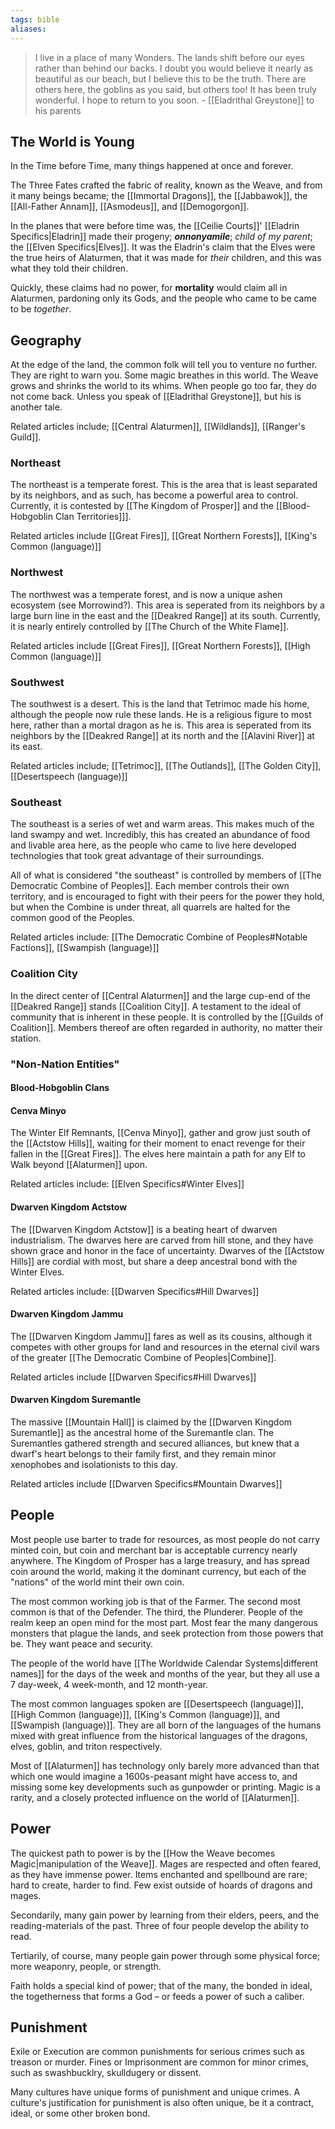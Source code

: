 ```yaml
---
tags: bible
aliases:
---
```


> I live in a place of many Wonders. The lands shift before our eyes rather than behind our backs. I doubt you would believe it nearly as beautiful as our beach, but I believe this to be the truth. There are others here, the goblins as you said, but others too! It has been truly wonderful. I hope to return to you soon.
> \- [[Eladrithal Greystone]] to his parents

## The World is Young
In the Time before Time, many things happened at once and forever.

The Three Fates crafted the fabric of reality, known as the Weave, and from it many beings became; the [[Immortal Dragons]], the [[Jabbawok]], the [[All-Father Annam]], [[Asmodeus]], and [[Demogorgon]].

In the planes that were before time was, the [[Ceilie Courts]]' [[Eladrin Specifics|Eladrin]] made their progeny; ***onnonyamile***; *child of my parent*; the [[Elven Specifics|Elves]]. It was the Eladrin's claim that the Elves were the true heirs of Alaturmen, that it was made for *their* children, and this was what they told their children.

Quickly, these claims had no power, for **mortality** would claim all in Alaturmen, pardoning only its Gods, and the people who came to be came to be *together*.

## Geography

At the edge of the land, the common folk will tell you to venture no further. They are right to warn you. Some magic breathes in this world. The Weave grows and shrinks the world to its whims. When people go too far, they do not come back. Unless you speak of [[Eladrithal Greystone]], but his is another tale. 

Related articles include; [[Central Alaturmen]], [[Wildlands]], [[Ranger's Guild]].

### Northeast
The northeast is a temperate forest. This is the area that is least separated by its neighbors, and as such, has become a powerful area to control. Currently, it is contested by [[The Kingdom of Prosper]] and the [[Blood-Hobgoblin Clan Territories]]].

Related articles include [[Great Fires]], [[Great Northern Forests]], [[King's Common (language)]]

### Northwest
The northwest was a temperate forest, and is now a unique ashen ecosystem (see Morrowind?). This area is seperated from its neighbors by a large burn line in the east and the [[Deakred Range]] at its south. Currently, it is nearly entirely controlled by [[The Church of the White Flame]].

Related articles include [[Great Fires]], [[Great Northern Forests]], [[High Common (language)]]

### Southwest
The southwest is a desert. This is the land that Tetrimoc made his home, although the people now rule these lands. He is a religious figure to most here, rather than a mortal dragon as he is. This area is seperated from its neighbors by the [[Deakred Range]] at its north and the [[Alavini River]] at its east.

Related articles include; [[Tetrimoc]], [[The Outlands]], [[The Golden City]], [[Desertspeech (language)]]

### Southeast
The southeast is a series of wet and warm areas. This makes much of the land swampy and wet. Incredibly, this has created an abundance of food and livable area here, as the people who came to live here developed technologies that took great advantage of their surroundings.

All of what is considered "the southeast" is controlled by members of [[The Democratic Combine of Peoples]]. Each member controls their own territory, and is encouraged to fight with their peers for the power they hold, but when the Combine is under threat, all quarrels are halted for the common good of the Peoples.

Related articles include: [[The Democratic Combine of Peoples#Notable Factions]], [[Swampish (language)]]

### Coalition City
In the direct center of [[Central Alaturmen]] and the large cup-end of the [[Deakred Range]] stands [[Coalition City]]. A testament to the ideal of community that is inherent in these people. It is controlled by the [[Guilds of Coalition]]. Members thereof are often regarded in authority, no matter their station.

### "Non-Nation Entities"
#### Blood-Hobgoblin Clans
#### Cenva Minyo
The Winter Elf Remnants, [[Cenva Minyo]], gather and grow just south of the [[Actstow Hills]], waiting for their moment to enact revenge for their fallen in the [[Great Fires]]. The elves here maintain a path for any Elf to Walk beyond [[Alaturmen]] upon.

Related articles include: [[Elven Specifics#Winter Elves]]

#### Dwarven Kingdom Actstow
The [[Dwarven Kingdom Actstow]] is a beating heart of dwarven industrialism. The dwarves here are carved from hill stone, and they have shown grace and honor in the face of uncertainty. Dwarves of the [[Actstow Hills]] are cordial with most, but share a deep ancestral bond with the Winter Elves.

Related articles include: [[Dwarven Specifics#Hill Dwarves]]

#### Dwarven Kingdom Jammu
The [[Dwarven Kingdom Jammu]] fares as well as its cousins, although it competes with other groups for land and resources in the eternal civil wars of the greater [[The Democratic Combine of Peoples|Combine]].

Related articles include [[Dwarven Specifics#Hill Dwarves]]

#### Dwarven Kingdom Suremantle
The massive [[Mountain Hall]] is claimed by the [[Dwarven Kingdom Suremantle]] as the ancestral home of the Suremantle clan. The Suremantles gathered strength and secured alliances, but knew that a dwarf's heart belongs to their family first, and they remain minor xenophobes and isolationists to this day.

Related articles include [[Dwarven Specifics#Mountain Dwarves]]

## People
Most people use barter to trade for resources, as most people do not carry minted coin, but coin and merchant bar is acceptable currency nearly anywhere. The Kingdom of Prosper has a large treasury, and has spread coin around the world, making it the dominant currency, but each of the "nations" of the world mint their own coin.

The most common working job is that of the Farmer. The second most common is that of the Defender. The third, the Plunderer. People of the realm keep an open mind for the most part. Most fear the many dangerous monsters that plague the lands, and seek protection from those powers that be. They want peace and security.

The people of the world have [[The Worldwide Calendar Systems|different names]] for the days of the week and months of the year, but they all use a 7 day-week, 4 week-month, and 12 month-year.

The most common languages spoken are [[Desertspeech (language)]], [[High Common (language)]], [[King's Common (language)]], and [[Swampish (language)]]. They are all born of the languages of the humans mixed with great influence from the historical languages of the dragons, elves, goblin, and triton respectively.

Most of [[Alaturmen]] has technology only barely more advanced than that which one would imagine a 1600s-peasant might have access to, and missing some key developments such as gunpowder or printing. Magic is a rarity, and a closely protected influence on the world of [[Alaturmen]].

## Power
The quickest path to power is by the [[How the Weave becomes Magic|manipulation of the Weave]]. Mages are respected and often feared, as they have immense power. Items enchanted and spellbound are rare; hard to create, harder to find. Few exist outside of hoards of dragons and mages.

Secondarily, many gain power by learning from their elders, peers, and the reading-materials of the past. Three of four people develop the ability to read.

Tertiarily, of course, many people gain power through some physical force; more weaponry, people, or strength.

Faith holds a special kind of power; that of the many, the bonded in ideal, the togetherness that forms a God – or feeds a power of such a caliber.

## Punishment
Exile or Execution are common punishments for serious crimes such as treason or murder. Fines or Imprisonment are common for minor crimes, such as swashbucklry, skulldugery or dissent.

Many cultures have unique forms of punishment and unique crimes. A culture's justification for punishment is also often unique, be it a contract, ideal, or some other broken bond.